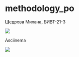 # methodology_po
Щедрова Милана, БИВТ-21-3

<a href="https://codeclimate.com/github/n01rdwind/methodology_po/maintainability"><img src="https://api.codeclimate.com/v1/badges/077ee5aca782569d5513/maintainability" /></a>

Asciinema

<a href="https://asciinema.org/a/vLDiU0dpdUW2JPyrwoBJJEG6k" target="_blank"><img src="https://asciinema.org/a/vLDiU0dpdUW2JPyrwoBJJEG6k.svg" /></a>
